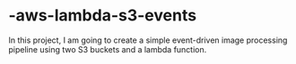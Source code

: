 # -aws-lambda-s3-events
In this project, I am going to create a simple event-driven image processing pipeline using two S3 buckets and a lambda function.

